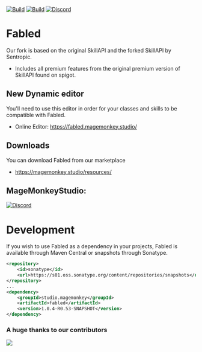 [![Build](https://github.com/magemonkeystudio/fabled/actions/workflows/release.yml/badge.svg?branch=main)](https://s01.oss.sonatype.org/content/repositories/snapshots/studio/magemonkey/fabled/)
[![Build](https://github.com/magemonkeystudio/fabled/actions/workflows/devbuild.yml/badge.svg?branch=dev)](https://s01.oss.sonatype.org/content/repositories/snapshots/studio/magemonkey/fabled/1.0.4-R0.53-SNAPSHOT/)
[![Discord](https://dcbadge.vercel.app/api/server/6UzkTe6RvW?style=flat)](https://discord.gg/6UzkTe6RvW)

# Fabled

Our fork is based on the original SkillAPI and the forked SkillAPI by Sentropic.

* Includes all premium features from the original premium version of SkillAPI found on spigot.

## New Dynamic editor

You'll need to use this editor in order for your classes and skills to be compatible with Fabled.

* Online Editor: https://fabled.magemonkey.studio/

## Downloads

You can download Fabled from our marketplace

* https://magemonkey.studio/resources/

## MageMonkeyStudio:

[![Discord](https://dcbadge.vercel.app/api/server/6UzkTe6RvW?style=flat)](https://discord.gg/6UzkTe6RvW)

# Development

If you wish to use Fabled as a dependency in your projects, Fabled is available through Maven Central
or snapshots through Sonatype.

```xml
<repository>
    <id>sonatype</id>
    <url>https://s01.oss.sonatype.org/content/repositories/snapshots</url>
</repository>
...
<dependency>
    <groupId>studio.magemonkey</groupId>
    <artifactId>fabled</artifactId>
    <version>1.0.4-R0.53-SNAPSHOT</version>
</dependency>
```

### A huge thanks to our contributors

<a href="https://github.com/magemonkeystudio/fabled/graphs/contributors">
<img src="https://contrib.rocks/image?repo=magemonkeystudio/fabled" />
</a>